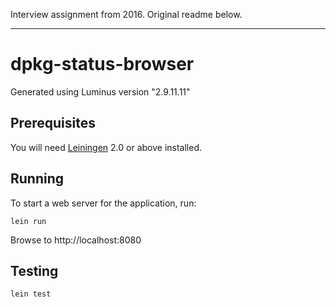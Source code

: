 Interview assignment from 2016. Original readme below.
___

# dpkg-status-browser

Generated using Luminus version "2.9.11.11"

## Prerequisites

You will need [Leiningen][1] 2.0 or above installed.

[1]: https://github.com/technomancy/leiningen

## Running

To start a web server for the application, run:

    lein run

Browse to http://localhost:8080

## Testing

    lein test

